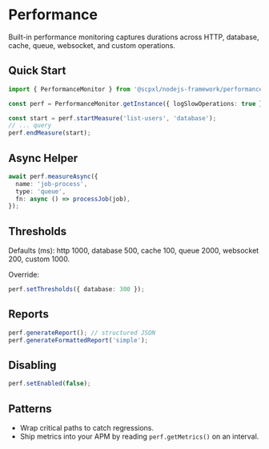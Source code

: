 # Performance

Built-in performance monitoring captures durations across HTTP, database, cache, queue, websocket, and custom operations.

## Quick Start

```ts
import { PerformanceMonitor } from '@scpxl/nodejs-framework/performance';

const perf = PerformanceMonitor.getInstance({ logSlowOperations: true });

const start = perf.startMeasure('list-users', 'database');
// ... query
perf.endMeasure(start);
```

## Async Helper

```ts
await perf.measureAsync({
  name: 'job-process',
  type: 'queue',
  fn: async () => processJob(job),
});
```

## Thresholds

Defaults (ms): http 1000, database 500, cache 100, queue 2000, websocket 200, custom 1000.

Override:

```ts
perf.setThresholds({ database: 300 });
```

## Reports

```ts
perf.generateReport(); // structured JSON
perf.generateFormattedReport('simple');
```

## Disabling

```ts
perf.setEnabled(false);
```

## Patterns

- Wrap critical paths to catch regressions.
- Ship metrics into your APM by reading `perf.getMetrics()` on an interval.
